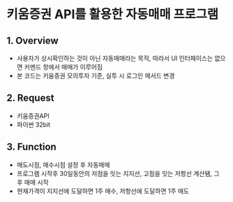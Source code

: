 # 키움증권 API를 활용한 자동매매 프로그램

## 1. Overview
- 사용자가 상시확인하는 것이 아닌 자동매매라는 목적, 따라서 UI 인터페이스는 없으면 커멘드 창에서 매매가 이루어짐
- 본 코드는 키움증권 모의투자 기준, 실투 시 로그인 메서드 변경

## 2. Request
- 키움증권API 
- 파이썬 32bit 

## 3. Function
- 매도시점, 매수시점 설정 후 자동매매
- 프로그램 시작후 30일동안의 저점을 잇는 지지선, 고점을 잇는 저항선 계산됌, 그 후 매매 시작
- 현재가격이 지지선에 도달하면 1주 매수, 저항선에 도달하면 1주 매도 


